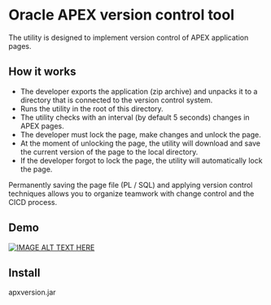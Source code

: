 # Oracle APEX version control tool
The utility is designed to implement version control of APEX application pages.

## How it works
 - The developer exports the application (zip archive) and unpacks it to a directory that is connected to the version control system.
 - Runs the utility in the root of this directory.
 - The utility checks with an interval (by default 5 seconds) changes in APEX pages.
 - The developer must lock the page, make changes and unlock the page.
 - At the moment of unlocking the page, the utility will download and save the current version of the page to the local directory.
 - If the developer forgot to lock the page, the utility will automatically lock the page.

Permanently saving the page file (PL / SQL) and applying version control techniques allows you to organize teamwork with change control and the CICD process.

## Demo

[![IMAGE ALT TEXT HERE](https://img.youtube.com/vi/060cchJqN4I/0.jpg)](https://www.youtube.com/watch?v=060cchJqN4I)

## Install
apxversion.jar